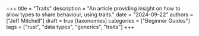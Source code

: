 +++
title = "Traits"
description = "An article providing insight on how to allow types to share behaviour, using traits."
date = "2024-09-22"
authors = ["Jeff Mitchell"]
draft = true
[taxonomies]
categories = ["Beginner Guides"]
tags = ["rust", "data types", "generics", "traits"]
+++
